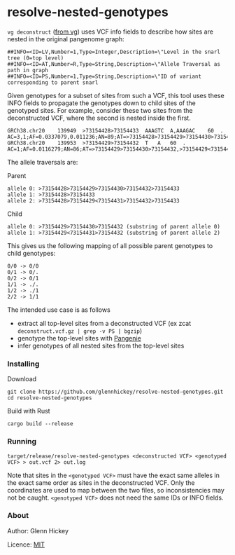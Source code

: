 resolve-nested-genotypes
=====

`vg deconstruct` ([from vg](https://github.com/vgteam/vg)) uses VCF info fields to describe how sites are nested in the original pangenome graph:

```
##INFO=<ID=LV,Number=1,Type=Integer,Description=\"Level in the snarl tree (0=top level)
##INFO=<ID=AT,Number=R,Type=String,Description=\"Allele Traversal as path in graph
##INFO=<ID=PS,Number=1,Type=String,Description=\"ID of variant corresponding to parent snarl
```

Given genotypes for a subset of sites from such a VCF, this tool uses these INFO fields to propagate the genotypes down to child sites of the genotyped sites.  For example, consider these two sites from the deconstructed VCF, where the second is nested inside the first. 

```
GRCh38.chr20	139949	>73154428>73154433	AAAGTC	A,AAAGAC	60	.	AC=3,1;AF=0.0337079,0.011236;AN=89;AT=>73154428>73154429>73154430>73154432>73154433,>73154428>73154433,>73154428>73154429<73154431>73154432>73154433;LV=0;
GRCh38.chr20	139953	>73154429>73154432	T	A	60	.	AC=1;AF=0.0116279;AN=86;AT=>73154429>73154430>73154432,>73154429<73154431>73154432;LV=1;PS=>73154428>73154433
```

The allele traversals are:

Parent
```
allele 0: >73154428>73154429>73154430>73154432>73154433
allele 1: >73154428>73154433
allele 2: >73154428>73154429<73154431>73154432>73154433
```

Child
```
allele 0: >73154429>73154430>73154432 (substring of parent allele 0)
allele 1: >73154429<73154431>73154432 (substring of parent allele 2)
```

This gives us the following mapping of all possible parent genotypes to child genotypes:
```
0/0 -> 0/0
0/1 -> 0/.
0/2 -> 0/1
1/1 -> ./.
1/2 -> ./1
2/2 -> 1/1
```

The intended use case is as follows
* extract all top-level sites from a deconstructed VCF (ex zcat `deconstruct.vcf.gz | grep -v PS | bgzip`)
* genotype the top-level sites with [Pangenie](https://bitbucket.org/jana_ebler/pangenie/src/master/)
* infer genotypes of all nested sites from the top-level sites

### Installing

Download 
```
git clone https://github.com/glennhickey/resolve-nested-genotypes.git
cd resolve-nested-genotypes
```

Build with Rust
```
cargo build --release 
```

### Running

`target/release/resolve-nested-genotypes <deconstructed VCF> <genotyped VCF> > out.vcf 2> out.log`

Note that sites in the `<genotyped VCF>` must have the exact same alleles in the exact same order as sites in the deconstructed VCF.  Only the coordinates are used to map between the two files, so inconsistencies may not be caught.  `<genotyped VCF>` does not need the same IDs or INFO fields. 

### About

Author: Glenn Hickey

Licence: [MIT](LICENCE)

